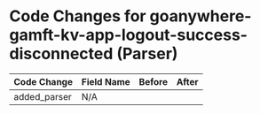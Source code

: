 # Code Changes for goanywhere-gamft-kv-app-logout-success-disconnected (Parser)

| Code Change | Field Name | Before | After |
|-------------|------------|--------|-------|
| added_parser | N/A |  |  |